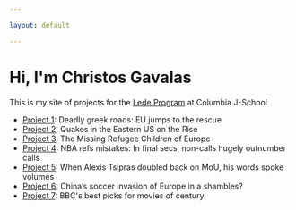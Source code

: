 ```yaml
---

layout: default

---
```


# Hi, I'm Christos Gavalas

This is my site of projects for the [Lede Program](http://ledeprogram.com) at Columbia J-School

* [Project 1](https://chrgavalas.github.io/data-projects/Deadly-Greek-Roads/): Deadly greek roads: EU jumps to the rescue
* [Project 2](https://chrgavalas.github.io/data-projects/US-Earthquakes/): Quakes in the Eastern US on the Rise
* [Project 3](https://chrgavalas.github.io/data-projects/Unaccompanied-Minors/): The Missing Refugee Children of Europe
* [Project 4](https://chrgavalas.github.io/data-projects/NBA-refereeing/): NBA refs mistakes: In final secs, non-calls hugely outnumber calls
* [Project 5](https://chrgavalas.github.io/data-projects/Tsipras-Sentiment-Analysis/): When Alexis Tsipras doubled back on MoU, his words spoke volumes
* [Project 6](https://chrgavalas.github.io/data-projects/China-Soccer/): China’s soccer invasion of Europe in a shambles?
* [Project 7](https://chrgavalas.github.io/data-projects/Films-Of-Century/): BBC's best picks for movies of century